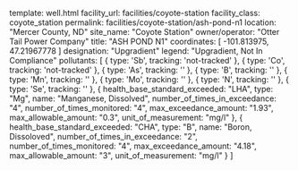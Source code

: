 template: well.html
facility_url: facilities/coyote-station
facility_class: coyote_station
permalink: facilities/coyote-station/ash-pond-n1
location: "Mercer County, ND"
site_name: "Coyote Station"
owner/operator: "Otter Tail Power Company"
title: "ASH POND N1"
coordinates: [
  -101.813975,
  47.21967778
]
designation: "Upgradient"
legend: "Upgradient, Not In Compliance"
pollutants: [
  {
    type: 'Sb',
    tracking: 'not-tracked'
  },
  {
    type: 'Co',
    tracking: 'not-tracked'
  },
  {
    type: 'As',
    tracking: ''
  },
  {
    type: 'B',
    tracking: ''
  },
  {
    type: 'Mn',
    tracking: ''
  },
  {
    type: 'Mo',
    tracking: ''
  },
  {
    type: 'N',
    tracking: ''
  },
  {
    type: 'Se',
    tracking: ''
  },
  {
  health_base_standard_exceeded: "LHA",
  type: "Mg",
  name: "Manganese, Dissolved",
  number_of_times_in_exceedance: "4",
  number_of_times_monitored: "4",
  max_exceedance_amount: "1.93",
  max_allowable_amount: "0.3",
  unit_of_measurement: "mg/l"
  },
  {
  health_base_standard_exceeded: "CHA",
  type: "B",
  name: "Boron, Dissoloved",
  number_of_times_in_exceedance: "2",
  number_of_times_monitored: "4",
  max_exceedance_amount: "4.18",
  max_allowable_amount: "3",
  unit_of_measurement: "mg/l"
  }
]
